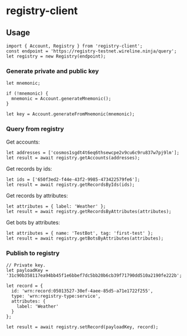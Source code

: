 # registry-client

## Usage

```
import { Account, Registry } from 'registry-client';
const endpoint = 'https://registry-testnet.wireline.ninja/query';
let registry = new Registry(endpoint);
```

### Generate private and public key

```
let mnemonic;

if (!mnemonic) {
  mnemonic = Account.generateMnemonic();
}

let key = Account.generateFromMnemonic(mnemonic);
```

### Query from registry

Get accounts:

```
let addresses = ['cosmos1sgdt4t6eq6thsewcpe2v9cu6c9ru837w7pj9lm'];
let result = await registry.getAccounts(addresses);
```

Get records by ids:

```
let ids = ['650f3ed2-f44e-43f2-9985-473422579fe6'];
let result = await registry.getRecordsByIds(ids);
```

Get records by attributes:

```
let attributes = { label: 'Weather' };
let result = await registry.getRecordsByAttributes(attributes);
```

Get bots by attributes:

```
let attributes = { name: 'TestBot', tag: 'first-test' };
let result = await registry.getBotsByAttributes(attributes);
```

### Publish to registry

```
// Private key.
let payloadKey = '31c90b358117ea94bb45f1e6bbef7dc5bb20b6cb39f71790dd510a2190fe222b';

let record = {
  id: 'wrn:record:05013527-30ef-4aee-85d5-a71e1722f255',
  type: 'wrn:registry-type:service',
  attributes: {
    label: 'Weather'
  }
};

let result = await registry.setRecord(payloadKey, record);
```
